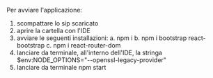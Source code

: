 Per avviare l'applicazione:

1. scompattare lo sip scaricato
2. aprire la cartella con l'IDE
3. avviare le seguenti installazioni:
    a. npm i
    b. npm i bootstrap react-bootstrap
    c. npm i react-router-dom
4. lanciare da terminale, all'interno dell'IDE, la stringa
    $env:NODE_OPTIONS="--openssl-legacy-provider"
5. lanciare da terminale npm start